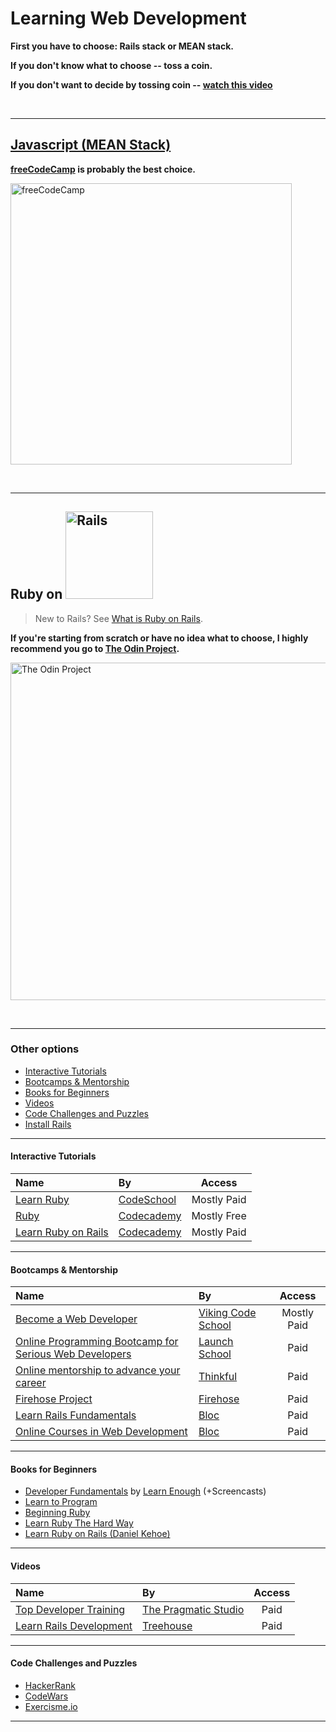 # Learning Web Development
**First you have to choose: Rails stack or MEAN stack.**

**If you don't know what to choose -- toss a coin.**

**If you don't want to decide by tossing coin -- [watch this video](https://www.youtube.com/watch?v=1lU1FtIQz8c)**

<br>

---

## [Javascript (MEAN Stack)](https://en.wikipedia.org/wiki/MEAN_(software_bundle))
**[freeCodeCamp](https://www.freecodecamp.com/) is probably the best choice.**

[<img src="https://freecodecamp.github.io/design-style-guide/downloads/freeCodeCamp-alternative.png" width="450" alt="freeCodeCamp">](https://www.freecodecamp.com/)

<br>

---

## Ruby on [<img src="http://rubyonrails.org/images/rails-logo.svg" width="140" alt="Rails">](http://rubyonrails.org/)

> New to Rails? See [What is Ruby on Rails](http://railsapps.github.io/what-is-ruby-rails.html).

**If you're starting from scratch or have no idea what to choose, I highly recommend you go to [The Odin Project][top].**

[<img src="https://lh3.googleusercontent.com/Wkn0IUCegqQlDEw1_sFOlja1OJcvqFOocIAtXIeR3SqLRyLwTh4VtreTUbNSPA0lQpuq9YE1kVarFblFVxFOnxUUcw_Taptj9E6RW_U_6FSsHVejL7Vg1ubZ9TnD8D_U8wOBGdM" align="center" width="540" alt="The Odin Project">](http://www.theodinproject.com/)

<br>

---
### Other options

* [Interactive Tutorials](#interactive-tutorials)
* [Bootcamps & Mentorship](#bootcamps--mentorship)
* [Books for Beginners](#books-for-beginners)
* [Videos](#videos)
* [Code Challenges and Puzzles](#code-challenges-and-puzzles)
* [Install Rails](#install-rails)

---

#### Interactive Tutorials
Name | By | Access
:--  | :--  | :--:
[Learn Ruby](https://www.codeschool.com/learn/ruby) | [CodeSchool][cs] | Mostly Paid
[Ruby](https://www.codecademy.com/tracks/ruby) | [Codecademy][cc] | Mostly Free
[Learn Ruby on Rails](https://www.codecademy.com/courses/learn-rails) | [Codecademy][cc] | Mostly Paid

---

#### Bootcamps & Mentorship
Name | By | Access
:--  | :--  | :--:
[Become a Web Developer][vcs] | [Viking Code School][vcst] | Mostly Paid
[Online Programming Bootcamp for Serious Web Developers][ls] | [Launch School][ls] | Paid
[Online mentorship to advance your career][t]|[Thinkful][t]|Paid
[Firehose Project][tfp] |[Firehose][tfp]|Paid
[Learn Rails Fundamentals][bwdb]|[Bloc][b]|Paid
[Online Courses in Web Development][bwdct]|[Bloc][b]|Paid

---

#### Books for Beginners
- [Developer Fundamentals][lewdf] by [Learn Enough][lea] (+Screencasts)
- [Learn to Program](https://pine.fm/LearnToProgram/)
- [Beginning Ruby](http://www.apress.com/la/book/9781484212790)
- [Learn Ruby The Hard Way](http://learnrubythehardway.org/)
- [Learn Ruby on Rails (Daniel Kehoe)](http://learn-rails.com/learn-ruby-on-rails.html)

---

#### Videos

Name | By | Access
:--  | :--  | :--:
[Top Developer Training](https://pragmaticstudio.com/refs/railstutorial)|[The Pragmatic Studio](https://pragmaticstudio.com/about) | Paid
[Learn Rails Development][tthtrd] |[Treehouse][tth] | Paid

---

#### Code Challenges and Puzzles

* [HackerRank](https://www.hackerrank.com/domains/ruby)
* [CodeWars](https://www.codewars.com/)
* [Exercisme.io](http://exercism.io/languages/ruby)

---

<!-- links -->

[b]: https://www.bloc.io/
[bwdb]: https://www.bloc.io/web-development-bootcamp/
[bwdct]: https://www.bloc.io/web-developer-career-track
[c]: https://www.coursera.org/
[cc]: https://www.codecademy.com/
[clwa]: https://www.coursera.org/learn/web-app
[cs]: https://www.codeschool.com/
[lea]: https://www.learnenough.com/about/
[lewdf]: https://www.learnenough.com/tutorials
[ls]: http://launchschool.com/railstutorial/
[om]: https://onemonth.com/
[omcomr]: https://onemonth.com/courses/one-month-rails/
[rk]: http://rubykoans.com/
[t]: https://www.thinkful.com/a/railstutorial
[top]: http://www.theodinproject.com/
[topa]: http://www.theodinproject.com/about/
[vcs]: https://www.vikingcodeschool.com/
[vcst]: https://www.vikingcodeschool.com/team/
[tfp]: http://www.thefirehoseproject.com/?tid=HARTL-RAILS-TUT-EB2&pid=HARTL-RAILS-TUT-EB2
[tth]: https://teamtreehouse.com/
[tthtrd]: https://teamtreehouse.com/tracks/rails-development/
